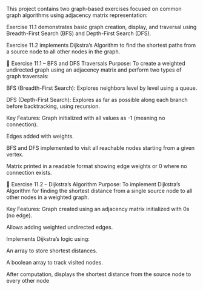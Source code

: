 This project contains two graph-based exercises focused on common graph algorithms using adjacency matrix representation:

Exercise 11.1 demonstrates basic graph creation, display, and traversal using Breadth-First Search (BFS) and Depth-First Search (DFS).

Exercise 11.2 implements Dijkstra’s Algorithm to find the shortest paths from a source node to all other nodes in the graph.

🔹 Exercise 11.1 – BFS and DFS Traversals
Purpose:
To create a weighted undirected graph using an adjacency matrix and perform two types of graph traversals:

BFS (Breadth-First Search): Explores neighbors level by level using a queue.

DFS (Depth-First Search): Explores as far as possible along each branch before backtracking, using recursion.

Key Features:
Graph initialized with all values as -1 (meaning no connection).

Edges added with weights.

BFS and DFS implemented to visit all reachable nodes starting from a given vertex.

Matrix printed in a readable format showing edge weights or 0 where no connection exists.

🔹 Exercise 11.2 – Dijkstra’s Algorithm
Purpose:
To implement Dijkstra’s Algorithm for finding the shortest distance from a single source node to all other nodes in a weighted graph.

Key Features:
Graph created using an adjacency matrix initialized with 0s (no edge).

Allows adding weighted undirected edges.

Implements Dijkstra’s logic using:

An array to store shortest distances.

A boolean array to track visited nodes.

After computation, displays the shortest distance from the source node to every other node
